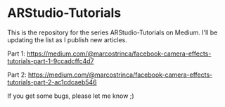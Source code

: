 # ARStudio-Tutorials
This is the repository for the series ARStudio-Tutorials on Medium.
I'll be updating the list as I publish new articles.

Part 1: 
https://medium.com/@marcostrinca/facebook-camera-effects-tutorials-part-1-9ccadcffc4d7

Part 2:
https://medium.com/@marcostrinca/facebook-camera-effects-tutorials-part-2-ac1cdcaeb546

If you get some bugs, please let me know ;)
